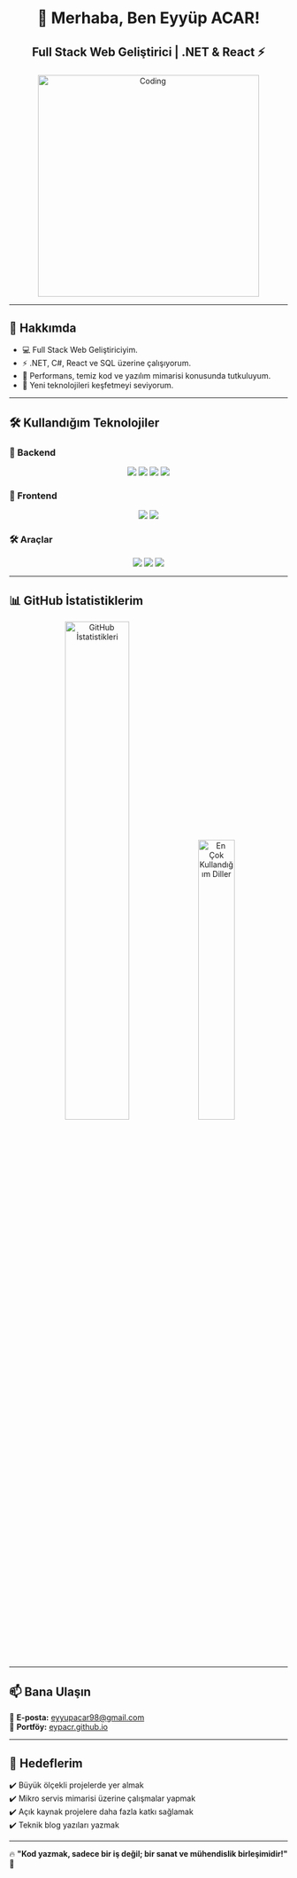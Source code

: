 # <p align="center"> 🚀 Merhaba, Ben Eyyüp ACAR! </p>

## <p align="center"> Full Stack Web Geliştirici | .NET & React ⚡ </p>

<p align="center">
  <img src="https://media.giphy.com/media/qgQUggAC3Pfv687qPC/giphy.gif" alt="Coding" width="400"/>
</p>

---
## 🌟 Hakkımda  
- 💻 Full Stack Web Geliştiriciyim.  
- ⚡ .NET, C#, React ve SQL üzerine çalışıyorum.  
- 🎯 Performans, temiz kod ve yazılım mimarisi konusunda tutkuluyum.  
- 🚀 Yeni teknolojileri keşfetmeyi seviyorum.  

---

## 🛠️ Kullandığım Teknolojiler  

### 🎯 Backend  
<p align="center">
  <img src="https://img.shields.io/badge/-C%23-239120?style=flat-square&logo=c-sharp&logoColor=white" />
  <img src="https://img.shields.io/badge/-.NET-512BD4?style=flat-square&logo=dotnet&logoColor=white" />
  <img src="https://img.shields.io/badge/-MSSQL-CC2927?style=flat-square&logo=microsoft-sql-server&logoColor=white" />
  <img src="https://img.shields.io/badge/-PostgreSQL-336791?style=flat-square&logo=postgresql&logoColor=white" />
</p>

### 🎨 Frontend  
<p align="center">
  <img src="https://img.shields.io/badge/-React-61DAFB?style=flat-square&logo=react&logoColor=black" />
  <img src="https://img.shields.io/badge/-JavaScript-F7DF1E?style=flat-square&logo=javascript&logoColor=black" />
</p>

### 🛠 Araçlar  
<p align="center">
  <img src="https://img.shields.io/badge/-Git-F05032?style=flat-square&logo=git&logoColor=white" />
  <img src="https://img.shields.io/badge/-Visual%20Studio-5C2D91?style=flat-square&logo=visual-studio&logoColor=white" />
  <img src="https://img.shields.io/badge/-Postman-FF6C37?style=flat-square&logo=postman&logoColor=white" />
</p>

---
## 📊 GitHub İstatistiklerim  
<p align="center">
  <img src="https://github-readme-stats.vercel.app/api?username=eypacr&show_icons=true&locale=tr&theme=radical" alt="GitHub İstatistikleri" width="48%" />
  <img src="https://github-readme-stats.vercel.app/api/top-langs/?username=eypacr&layout=compact&theme=radical" alt="En Çok Kullandığım Diller" width="36%" />
</p>

---

## 📫 Bana Ulaşın  
📩 **E-posta:** [eyyupacar98@gmail.com](mailto:eyyupacar98@gmail.com)  
📌 **Portföy:** [eypacr.github.io](https://eypacr.github.io/)  

---

## 🎯 Hedeflerim  

✔️ Büyük ölçekli projelerde yer almak  
✔️ Mikro servis mimarisi üzerine çalışmalar yapmak  
✔️ Açık kaynak projelere daha fazla katkı sağlamak  
✔️ Teknik blog yazıları yazmak  

---

🔥 **"Kod yazmak, sadece bir iş değil; bir sanat ve mühendislik birleşimidir!"** 🚀
